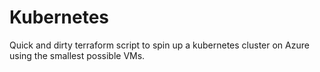 # Kubernetes

Quick and dirty terraform script to spin up a kubernetes cluster on Azure using the smallest possible VMs.